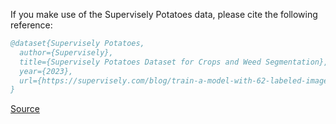 If you make use of the Supervisely Potatoes data, please cite the following reference:

``` bibtex 
@dataset{Supervisely Potatoes,
  author={Supervisely},
  title={Supervisely Potatoes Dataset for Crops and Weed Segmentation},
  year={2023},
  url={https://supervisely.com/blog/train-a-model-with-62-labeled-images-hrda-semi-supervised/}
}
```

[Source](https://supervisely.com/blog/train-a-model-with-62-labeled-images-hrda-semi-supervised/)